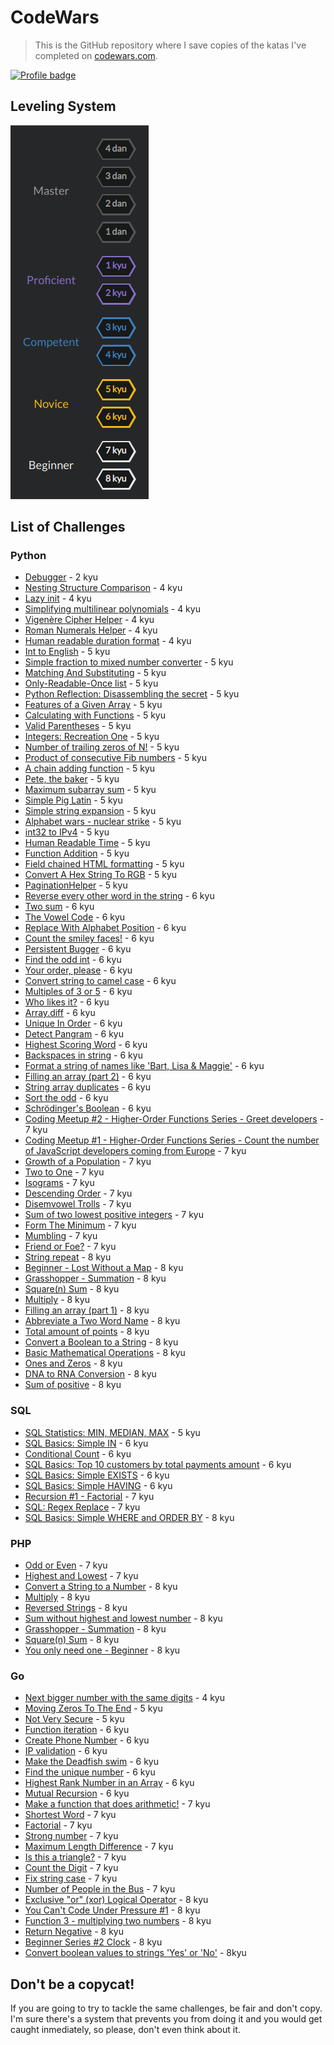 # CodeWars

> This is the GitHub repository where I save copies of the katas I've completed
> on [codewars.com](https://www.codewars.com/).

[![Profile badge](https://www.codewars.com/users/danghh-1998/badges/large)](https://www.codewars.com/users/danghh-1998)

## Leveling System

![Leveling System](https://raw.githubusercontent.com/danghh-1998/codewars/master/screenshots/levels.png)

## List of Challenges

### Python

- [Debugger](python/debugger.py) - 2 kyu
- [Nesting Structure Comparison](python/nesting_structure_comparison.py) - 4 kyu
- [Lazy init](python/lazy_init.py) - 4 kyu
- [Simplifying multilinear polynomials](python/simplifying_multilinear_polynomials.py) - 4 kyu
- [Vigenère Cipher Helper](python/vigenere_cipher_helper.py) - 4 kyu
- [Roman Numerals Helper](python/roman_numerals_helper.py) - 4 kyu
- [Human readable duration format](python/human_readable_duration_format.py) - 4 kyu
- [Int to English](python/integer_to_english.py) - 5 kyu
- [Simple fraction to mixed number converter](python/simple_fraction_to_mixed_number_converter.py) - 5 kyu
- [Matching And Substituting](python/matching_and_substituting.py) - 5 kyu
- [Only-Readable-Once list](python/only_readable_once_list.py) - 5 kyu
- [Python Reflection: Disassembling the secret](python/python_reflection:_disassembling_the_secret.py) - 5 kyu
- [Features of a Given Array](python/features_of_a_given_array.py) - 5 kyu
- [Calculating with Functions](python/calculating_with_functions.py) - 5 kyu
- [Valid Parentheses](python/valid_parentheses.py) - 5 kyu
- [Integers: Recreation One](python/integers_recreation_one.py) - 5 kyu
- [Number of trailing zeros of N!](python/number_of_trailing_zeros_of_N.py) - 5 kyu
- [Product of consecutive Fib numbers](python/product_of_consecutive_fib_numbers.py) - 5 kyu
- [A chain adding function](python/a_chain_adding_function.py) - 5 kyu
- [Pete, the baker](python/pete_the_baker.py) - 5 kyu
- [Maximum subarray sum](python/maximum_subarray_sum.py) - 5 kyu
- [Simple Pig Latin](python/simple_pig_latin.py) - 5 kyu
- [Simple string expansion](python/simple_string_expansion.py) - 5 kyu
- [Alphabet wars - nuclear strike](python/alphabet_wars_nuclear_strike.py) - 5 kyu
- [int32 to IPv4](python/int32_to_IPv4.py) - 5 kyu
- [Human Readable Time](python/human_readable_time.py) - 5 kyu
- [Function Addition](python/function_addition.py) - 5 kyu
- [Field chained HTML formatting](python/field_chained_HTML_formatting.py) - 5 kyu
- [Convert A Hex String To RGB](python/convert_a_hex_string_to_RGB.py) - 5 kyu
- [PaginationHelper](python/pagination_helper.py) - 5 kyu
- [Reverse every other word in the string](python/reverse_every_other_word_in_the_string.py) - 6 kyu
- [Two sum](python/two_sum.py) - 6 kyu
- [The Vowel Code](python/the_vowel_code.py) - 6 kyu
- [Replace With Alphabet Position](python/replace_with_aphabet_position.py) - 6 kyu
- [Count the smiley faces!](python/count_the_smiley_faces.py) - 6 kyu
- [Persistent Bugger](python/persistent_bugger..py) - 6 kyu
- [Find the odd int](python/find_the_odd_int.py) - 6 kyu
- [Your order, please](python/your_order_please.py) - 6 kyu
- [Convert string to camel case](python/convert_string_to_camel_case.py) - 6 kyu
- [Multiples of 3 or 5](python/multiples_of_3_or_5.py) - 6 kyu
- [Who likes it?](python/who_likes_it.py) - 6 kyu
- [Array.diff](python/array_diff.py) - 6 kyu
- [Unique In Order](python/unique_in_order.py) - 6 kyu
- [Detect Pangram](python/detect_pangram.py) - 6 kyu
- [Highest Scoring Word](python/highest_scoring_word.py) - 6 kyu
- [Backspaces in string](python/backspaces_in_string.py) - 6 kyu
- [Format a string of names like 'Bart, Lisa & Maggie'](python/format_a_string_of_names_like_'Bart,%20Lisa%20&%20Maggie'.py) -
  6 kyu
- [Filling an array (part 2)](python/filling_an_array_part_2.py) - 6 kyu
- [String array duplicates](python/string_array_duplicates.py) - 6 kyu
- [Sort the odd](python/sort_the_odd.py) - 6 kyu
- [Schrödinger's Boolean](python/schrodinger_boolean.py) - 6 kyu
- [Coding Meetup #2 - Higher-Order Functions Series - Greet developers](python/coding_Meetup_2_higher_order_functions_series_greet_developers.py) -
  7 kyu
- [Coding Meetup #1 - Higher-Order Functions Series - Count the number of JavaScript developers coming from Europe](python/coding_meetup_1_higher_order_functions_series_count_the_number_of_javaScript_developers_coming_from_europe.py) -
  7 kyu
- [Growth of a Population](python/growth_of_a_population.py) - 7 kyu
- [Two to One](python/two_to_one.py) - 7 kyu
- [Isograms](python/isograms.py) - 7 kyu
- [Descending Order](python/descending_order.py) - 7 kyu
- [Disemvowel Trolls](python/disemvowel_trolls.py) - 7 kyu
- [Sum of two lowest positive integers](python/sum_of_two_lowest_positive_integers.py) - 7 kyu
- [Form The Minimum](python/form_the_minimum.py) - 7 kyu
- [Mumbling](python/mumbling.py) - 7 kyu
- [Friend or Foe?](python/friend_or_foe.py) - 7 kyu
- [String repeat](python/string_repeat.py) - 8 kyu
- [Beginner - Lost Without a Map](python/beginner_lost_without_a_map.py) - 8 kyu
- [Grasshopper - Summation](python/grasshopper_summation.py) - 8 kyu
- [Square(n) Sum](python/square_sum.py) - 8 kyu
- [Multiply](python/multiply.py) - 8 kyu
- [Filling an array (part 1)](python/filling_an_array_part_1.py) - 8 kyu
- [Abbreviate a Two Word Name](python/abbreviate_a_two_word_name.py) - 8 kyu
- [Total amount of points](python/total_amount_of_points.py) - 8 kyu
- [Convert a Boolean to a String](python/convert_a_boolean_to_a_string.py) - 8 kyu
- [Basic Mathematical Operations](python/basic_mathematical_operations.py) - 8 kyu
- [Ones and Zeros](python/ones_and_zeros.py) - 8 kyu
- [DNA to RNA Conversion](python/dna_to_rna_conversion.py) - 8 kyu
- [Sum of positive](python/sum_of_positive.py) - 8 kyu

### SQL

- [SQL Statistics: MIN, MEDIAN, MAX](sql/sql_statistics_MIN_MEDIAN_MAX.sql) - 5 kyu
- [SQL Basics: Simple IN](sql/sql_basics_simple_IN.sql) - 6 kyu
- [Conditional Count](sql/conditional_count.sql) - 6 kyu
- [SQL Basics: Top 10 customers by total payments amount](sql/sql_basics_top_10_customers_by_total_payments_amount.sql) -
  6 kyu
- [SQL Basics: Simple EXISTS](sql/sql_basics_simple_EXISTS.sql) - 6 kyu
- [SQL Basics: Simple HAVING](sql/sql_basics_simple_HAVING.sql) - 6 kyu
- [Recursion #1 - Factorial](sql/recursion_%231_factorial.sql) - 7 kyu
- [SQL: Regex Replace](sql/sql_REGEXP_REPLACE.sql) - 7 kyu
- [SQL Basics: Simple WHERE and ORDER BY](sql/sql_basics_simple_WHERE_and_ORDER_BY.sql) - 8 kyu

### PHP

- [Odd or Even](php/OddOrEven.php) - 7 kyu
- [Highest and Lowest](php/HighestAndLowest.php) - 7 kyu
- [Convert a String to a Number](php/ConvertAStringToANumber.php) - 8 kyu
- [Multiply](php/Multiply.php) - 8 kyu
- [Reversed Strings](php/ReversedStrings.php) - 8 kyu
- [Sum without highest and lowest number](php/SumWithoutHighestAndLowestNumber.php) - 8 kyu
- [Grasshopper - Summation](php/GrasshopperSummation.php) - 8 kyu
- [Square(n) Sum](php/SquareSum.php) - 8 kyu
- [You only need one - Beginner](php/YouOnlyNeedOneBeginner.php) - 8 kyu

### Go

- [Next bigger number with the same digits](go/src/next-bigger-number-with-the-same-digits/main.go) - 4 kyu
- [Moving Zeros To The End](go/src/moving-zeros-to-the-end/main.go) - 5 kyu
- [Not Very Secure](go/src/not-very-secure/main.go) - 5 kyu
- [Function iteration](go/src/function-iteration/main.go) - 6 kyu
- [Create Phone Number](go/src/create-phone-number/main.go) - 6 kyu
- [IP validation](go/src/ip-validation/main.go) - 6 kyu
- [Make the Deadfish swim](go/src/make-the-deadfish-swim/main.go) - 6 kyu
- [Find the unique number](go/src/find-the-unique-number/main.go) - 6 kyu
- [Highest Rank Number in an Array](go/src/highest-rank-number-in-an-array/main.go) - 6 kyu
- [Mutual Recursion](go/src/mutual-recursion/main.go) - 6 kyu
- [Make a function that does arithmetic!](go/src/make-a-function-that-does-arithmetic/main.go) - 7 kyu
- [Shortest Word](go/src/shortest-word/main.go) - 7 kyu
- [Factorial](go/src/factorial/main.go) - 7 kyu
- [Strong number](go/src/strong-number/main.go) - 7 kyu
- [Maximum Length Difference](go/src/maximum-length-difference/main.go) - 7 kyu
- [Is this a triangle?](go/src/is-this-a-triangle/main.go) - 7 kyu
- [Count the Digit](go/src/count-the-digit/main.go) - 7 kyu
- [Fix string case](go/src/fix-string-case/main.go) - 7 kyu
- [Number of People in the Bus](go/src/number-of-people-in-the-bus/main.go) - 7 kyu
- [Exclusive "or" (xor) Logical Operator](go/src/exclusive-or-xor-logical-operator/main.go) - 8 kyu
- [You Can't Code Under Pressure #1](go/src/you-can't-code-under-pressure-%231/main.go) - 8 kyu
- [Function 3 - multiplying two numbers](go/src/multiplying-two-numbers/main.go) - 8 kyu
- [Return Negative](go/src/return-negative/main.go) - 8 kyu
- [Beginner Series #2 Clock](go/src/beginner-series-%232-clock/main.go) - 8 kyu
- [Convert boolean values to strings 'Yes' or 'No'](go/src/convert-boolean-values-to-strings-yes-or-no/main.go) - 8kyu

## Don't be a copycat!

If you are going to try to tackle the same challenges, be fair and don't copy. I'm sure there's a system that prevents
you from doing it and you would get caught inmediately, so please, don't even think about it.
